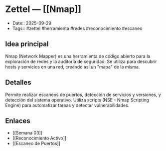 # Zettel — [[Nmap]]

- Date:: 2025-09-29
- Tags:: #zettel #herramienta #redes #reconocimiento #escaneo

## Idea principal
Nmap (Network Mapper) es una herramienta de código abierto para la exploración de redes y la auditoría de seguridad. Se utiliza para descubrir hosts y servicios en una red, creando así un "mapa" de la misma.

## Detalles
Permite realizar escaneos de puertos, detección de servicios y versiones, y detección del sistema operativo. Utiliza scripts (NSE - Nmap Scripting Engine) para automatizar tareas y detectar vulnerabilidades.

## Enlaces
- [[Semana 03]]
- [[Reconocimiento Activo]]
- [[Escaneo de Puertos]]